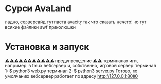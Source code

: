 # Сурси AvaLand

ладно, серверсайд тут паста avacity так что сказать нечего!
но тут всякие файлики swf приколюшки

# Установка и запуск
⚠️⚠️⚠️⚠️⚠️⚠️⚠️⚠️⚠️⚠️⚠️
предупреждение
⚠️⚠️ терминалах или, например, в tmux вебсервер и, собственно, игровой сервер:
терминал 1: $ python3 web.py
терминал 2: $ python3 server.py
Готово, по умолчанию вебсервер работает по адресу http://127.0.0.1:8080
